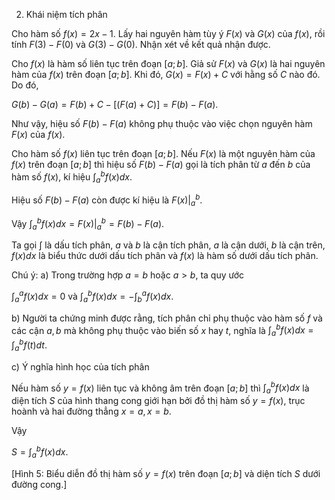 2. Khái niệm tích phân

Cho hàm số $f(x) = 2x - 1$. Lấy hai nguyên hàm tùy ý $F(x)$ và $G(x)$ của $f(x)$, rồi tính $F(3) - F(0)$ và $G(3) - G(0)$. Nhận xét về kết quả nhận được.

Cho $f(x)$ là hàm số liên tục trên đoạn $[a; b]$. Giả sử $F(x)$ và $G(x)$ là hai nguyên hàm của $f(x)$ trên đoạn $[a; b]$. Khi đó, $G(x) = F(x) + C$ với hằng số $C$ nào đó. Do đó,

$G(b) - G(a) = F(b) + C - [(F(a) + C)] = F(b) - F(a)$.

Như vậy, hiệu số $F(b) - F(a)$ không phụ thuộc vào việc chọn nguyên hàm $F(x)$ của $f(x)$.

Cho hàm số $f(x)$ liên tục trên đoạn $[a; b]$. Nếu $F(x)$ là một nguyên hàm của $f(x)$ trên đoạn $[a; b]$ thì hiệu số $F(b) - F(a)$ gọi là tích phân từ $a$ đến $b$ của hàm số $f(x)$, kí hiệu $\int_a^b f(x)dx$.

Hiệu số $F(b) - F(a)$ còn được kí hiệu là $F(x)|_a^b$.

Vậy $\int_a^b f(x)dx = F(x)|_a^b = F(b) - F(a)$.

Ta gọi $\int$ là dấu tích phân, $a$ và $b$ là cận tích phân, $a$ là cận dưới, $b$ là cận trên, $f(x)dx$ là biểu thức dưới dấu tích phân và $f(x)$ là hàm số dưới dấu tích phân.

Chú ý:
a) Trong trường hợp $a = b$ hoặc $a > b$, ta quy ước

$\int_a^a f(x)dx = 0$ và $\int_a^b f(x)dx = -\int_b^a f(x)dx$.

b) Người ta chứng minh được rằng, tích phân chỉ phụ thuộc vào hàm số $f$ và các cận $a, b$ mà không phụ thuộc vào biến số $x$ hay $t$, nghĩa là $\int_a^b f(x)dx = \int_a^b f(t)dt$.

c) Ý nghĩa hình học của tích phân

Nếu hàm số $y = f(x)$ liên tục và không âm trên đoạn $[a; b]$ thì $\int_a^b f(x)dx$ là diện tích $S$ của hình thang cong giới hạn bởi đồ thị hàm số $y = f(x)$, trục hoành và hai đường thẳng $x = a, x = b$.

Vậy

$S = \int_a^b f(x)dx$.

[Hình 5: Biểu diễn đồ thị hàm số $y = f(x)$ trên đoạn $[a; b]$ và diện tích $S$ dưới đường cong.]